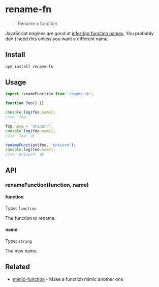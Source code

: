 # rename-fn

> Rename a function

JavaScript engines are good at [inferring function names](http://www.2ality.com/2015/09/function-names-es6.html). You probably don't need this unless you want a different name.

## Install

```sh
npm install rename-fn
```

## Usage

```js
import renameFunction from 'rename-fn';

function foo() {}

console.log(foo.name);
//=> 'foo'

foo.name = 'unicorn';
console.log(foo.name);
//=> 'foo' 😢

renameFunction(foo, 'unicorn');
console.log(foo.name);
//=> 'unicorn' 😁
```

## API

### renameFunction(function, name)

#### function

Type: `function`

The function to rename.

#### name

Type: `string`

The new name.

## Related

- [mimic-function](https://github.com/sindresorhus/mimic-function) - Make a function mimic another one
